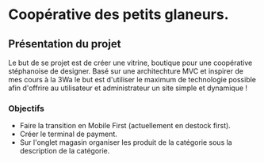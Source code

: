 # Coopérative des petits glaneurs.

## Présentation du projet
 
Le but de se projet est de créer une vitrine, boutique pour une coopérative stéphanoise de designer.
Basé sur une architechture MVC et inspirer de mes cours à la 3Wa le but est d'utiliser le maximum de technologie possible afin d'offrire au utilisateur et administrateur un site simple et dynamique !

### Objectifs 

  - Faire la transition en Mobile First (actuellement en destock first).
  - Créer le terminal de payment.
  - Sur l'onglet magasin organiser les produit de la catégorie sous la description de la catégorie. 